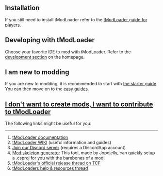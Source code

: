 ## Installation
If you still need to install tModLoader refer to the [tModLoader guide for players](tModLoader-guide-for-players).

## Developing with tModLoader
Choose your favorite IDE to mod with tModLoader. Refer to the [development section](home#development) on the homepage.

## I am new to modding
If you are new to modding, it is recommended to start with [the starter guide](Basic-tModLoader-Modding-Guide). You can then move on to the [easy guides](home#easy-guides).

## [I don't want to create mods, I want to contribute to tModLoader](tModLoader-guide-for-contributors)

The following links might be useful for you:
___
1. [tModLoader documentation](http://tmodloader.github.io/tModLoader/html/annotated.html)
2. [tModLoader WIKI](https://github.com/tModLoader/tModLoader/wiki) (useful information and guides)
3. [Join our Discord server](https://discord.me/tmodloader) (requires a DiscordApp account)
4. [Mod skeleton generator](http://javid.ddns.net/tModLoader/generator/ModSkeletonGenerator.html)
 This tool, made by Jopojelly, can quickly setup a .csproj for you with the barebones of a mod.
5. [tModLoader's official release thread on TCF](http://forums.terraria.org/index.php?threads/.23726/)
6. [tModLoaders help & resources thread](http://forums.terraria.org/index.php?threads/tmodloader-code-examples-handy-code-snippets.28901)